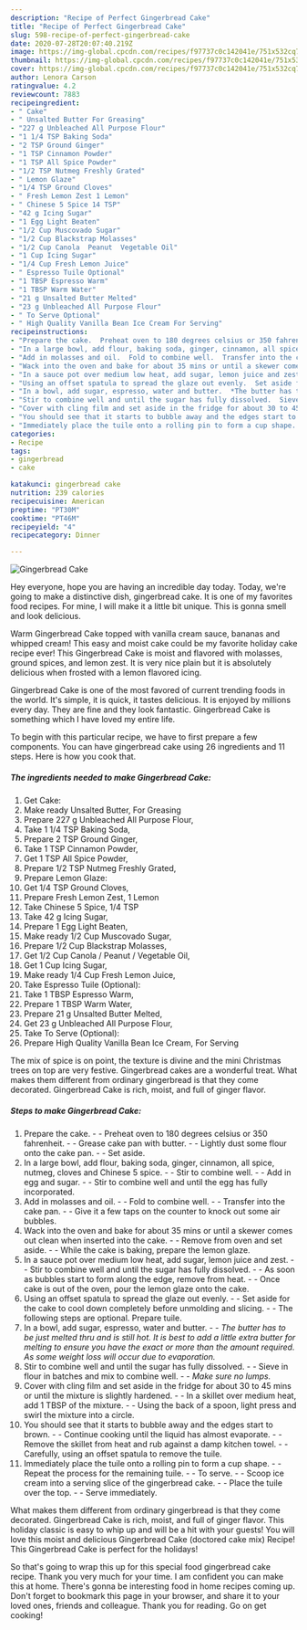 ```yaml
---
description: "Recipe of Perfect Gingerbread Cake"
title: "Recipe of Perfect Gingerbread Cake"
slug: 598-recipe-of-perfect-gingerbread-cake
date: 2020-07-28T20:07:40.219Z
image: https://img-global.cpcdn.com/recipes/f97737c0c142041e/751x532cq70/gingerbread-cake-recipe-main-photo.jpg
thumbnail: https://img-global.cpcdn.com/recipes/f97737c0c142041e/751x532cq70/gingerbread-cake-recipe-main-photo.jpg
cover: https://img-global.cpcdn.com/recipes/f97737c0c142041e/751x532cq70/gingerbread-cake-recipe-main-photo.jpg
author: Lenora Carson
ratingvalue: 4.2
reviewcount: 7883
recipeingredient:
- " Cake"
- " Unsalted Butter For Greasing"
- "227 g Unbleached All Purpose Flour"
- "1 1/4 TSP Baking Soda"
- "2 TSP Ground Ginger"
- "1 TSP Cinnamon Powder"
- "1 TSP All Spice Powder"
- "1/2 TSP Nutmeg Freshly Grated"
- " Lemon Glaze"
- "1/4 TSP Ground Cloves"
- " Fresh Lemon Zest 1 Lemon"
- " Chinese 5 Spice 14 TSP"
- "42 g Icing Sugar"
- "1 Egg Light Beaten"
- "1/2 Cup Muscovado Sugar"
- "1/2 Cup Blackstrap Molasses"
- "1/2 Cup Canola  Peanut  Vegetable Oil"
- "1 Cup Icing Sugar"
- "1/4 Cup Fresh Lemon Juice"
- " Espresso Tuile Optional"
- "1 TBSP Espresso Warm"
- "1 TBSP Warm Water"
- "21 g Unsalted Butter Melted"
- "23 g Unbleached All Purpose Flour"
- " To Serve Optional"
- " High Quality Vanilla Bean Ice Cream For Serving"
recipeinstructions:
- "Prepare the cake.  Preheat oven to 180 degrees celsius or 350 fahrenheit.  Grease cake pan with butter.  Lightly dust some flour onto the cake pan.  Set aside."
- "In a large bowl, add flour, baking soda, ginger, cinnamon, all spice, nutmeg, cloves and Chinese 5 spice.  Stir to combine well.  Add in egg and sugar.  Stir to combine well and until the egg has fully incorporated."
- "Add in molasses and oil.  Fold to combine well.  Transfer into the cake pan.  Give it a few taps on the counter to knock out some air bubbles."
- "Wack into the oven and bake for about 35 mins or until a skewer comes out clean when inserted into the cake.  Remove from oven and set aside.  While the cake is baking, prepare the lemon glaze."
- "In a sauce pot over medium low heat, add sugar, lemon juice and zest.  Stir to combine well and until the sugar has fully dissolved.  As soon as bubbles start to form along the edge, remove from heat.  Once cake is out of the oven, pour the lemon glaze onto the cake."
- "Using an offset spatula to spread the glaze out evenly.  Set aside for the cake to cool down completely before unmolding and slicing.  The following steps are optional. Prepare tuile."
- "In a bowl, add sugar, espresso, water and butter.  *The butter has to be just melted thru and is still hot. It is best to add a little extra butter for melting to ensure you have the exact or more than the amount required. As some weight loss will occur due to evaporation.*"
- "Stir to combine well and until the sugar has fully dissolved.  Sieve in flour in batches and mix to combine well.  *Make sure no lumps.*"
- "Cover with cling film and set aside in the fridge for about 30 to 45 mins or until the mixture is slightly hardened.  In a skillet over medium heat, add 1 TBSP of the mixture.  Using the back of a spoon, light press and swirl the mixture into a circle."
- "You should see that it starts to bubble away and the edges start to brown.  Continue cooking until the liquid has almost evaporate.  Remove the skillet from heat and rub against a damp kitchen towel.  Carefully, using an offset spatula to remove the tuile."
- "Immediately place the tuile onto a rolling pin to form a cup shape.  Repeat the process for the remaining tuile.  To serve.  Scoop ice cream into a serving slice of the gingerbread cake.  Place the tuile over the top.  Serve immediately."
categories:
- Recipe
tags:
- gingerbread
- cake

katakunci: gingerbread cake 
nutrition: 239 calories
recipecuisine: American
preptime: "PT30M"
cooktime: "PT46M"
recipeyield: "4"
recipecategory: Dinner

---
```



![Gingerbread Cake](https://img-global.cpcdn.com/recipes/f97737c0c142041e/751x532cq70/gingerbread-cake-recipe-main-photo.jpg)

Hey everyone, hope you are having an incredible day today. Today, we're going to make a distinctive dish, gingerbread cake. It is one of my favorites food recipes. For mine, I will make it a little bit unique. This is gonna smell and look delicious.

Warm Gingerbread Cake topped with vanilla cream sauce, bananas and whipped cream! This easy and moist cake could be my favorite holiday cake recipe ever! This Gingerbread Cake is moist and flavored with molasses, ground spices, and lemon zest. It is very nice plain but it is absolutely delicious when frosted with a lemon flavored icing.

Gingerbread Cake is one of the most favored of current trending foods in the world. It's simple, it is quick, it tastes delicious. It is enjoyed by millions every day. They are fine and they look fantastic. Gingerbread Cake is something which I have loved my entire life.


To begin with this particular recipe, we have to first prepare a few components. You can have gingerbread cake using 26 ingredients and 11 steps. Here is how you cook that.

<!--inarticleads1-->

##### The ingredients needed to make Gingerbread Cake:

1. Get  Cake:
1. Make ready  Unsalted Butter, For Greasing
1. Prepare 227 g Unbleached All Purpose Flour,
1. Take 1 1/4 TSP Baking Soda,
1. Prepare 2 TSP Ground Ginger,
1. Take 1 TSP Cinnamon Powder,
1. Get 1 TSP All Spice Powder,
1. Prepare 1/2 TSP Nutmeg Freshly Grated,
1. Prepare  Lemon Glaze:
1. Get 1/4 TSP Ground Cloves,
1. Prepare  Fresh Lemon Zest, 1 Lemon
1. Take  Chinese 5 Spice, 1/4 TSP
1. Take 42 g Icing Sugar,
1. Prepare 1 Egg Light Beaten,
1. Make ready 1/2 Cup Muscovado Sugar,
1. Prepare 1/2 Cup Blackstrap Molasses,
1. Get 1/2 Cup Canola / Peanut / Vegetable Oil,
1. Get 1 Cup Icing Sugar,
1. Make ready 1/4 Cup Fresh Lemon Juice,
1. Take  Espresso Tuile (Optional):
1. Take 1 TBSP Espresso Warm,
1. Prepare 1 TBSP Warm Water,
1. Prepare 21 g Unsalted Butter Melted,
1. Get 23 g Unbleached All Purpose Flour,
1. Take  To Serve (Optional):
1. Prepare  High Quality Vanilla Bean Ice Cream, For Serving


The mix of spice is on point, the texture is divine and the mini Christmas trees on top are very festive. Gingerbread cakes are a wonderful treat. What makes them different from ordinary gingerbread is that they come decorated. Gingerbread Cake is rich, moist, and full of ginger flavor. 

<!--inarticleads2-->

##### Steps to make Gingerbread Cake:

1. Prepare the cake. -  - Preheat oven to 180 degrees celsius or 350 fahrenheit. -  - Grease cake pan with butter. -  - Lightly dust some flour onto the cake pan. -  - Set aside.
1. In a large bowl, add flour, baking soda, ginger, cinnamon, all spice, nutmeg, cloves and Chinese 5 spice. -  - Stir to combine well. -  - Add in egg and sugar. -  - Stir to combine well and until the egg has fully incorporated.
1. Add in molasses and oil. -  - Fold to combine well. -  - Transfer into the cake pan. -  - Give it a few taps on the counter to knock out some air bubbles.
1. Wack into the oven and bake for about 35 mins or until a skewer comes out clean when inserted into the cake. -  - Remove from oven and set aside. -  - While the cake is baking, prepare the lemon glaze.
1. In a sauce pot over medium low heat, add sugar, lemon juice and zest. -  - Stir to combine well and until the sugar has fully dissolved. -  - As soon as bubbles start to form along the edge, remove from heat. -  - Once cake is out of the oven, pour the lemon glaze onto the cake.
1. Using an offset spatula to spread the glaze out evenly. -  - Set aside for the cake to cool down completely before unmolding and slicing. -  - The following steps are optional. Prepare tuile.
1. In a bowl, add sugar, espresso, water and butter. -  - *The butter has to be just melted thru and is still hot. It is best to add a little extra butter for melting to ensure you have the exact or more than the amount required. As some weight loss will occur due to evaporation.*
1. Stir to combine well and until the sugar has fully dissolved. -  - Sieve in flour in batches and mix to combine well. -  - *Make sure no lumps.*
1. Cover with cling film and set aside in the fridge for about 30 to 45 mins or until the mixture is slightly hardened. -  - In a skillet over medium heat, add 1 TBSP of the mixture. -  - Using the back of a spoon, light press and swirl the mixture into a circle.
1. You should see that it starts to bubble away and the edges start to brown. -  - Continue cooking until the liquid has almost evaporate. -  - Remove the skillet from heat and rub against a damp kitchen towel. -  - Carefully, using an offset spatula to remove the tuile.
1. Immediately place the tuile onto a rolling pin to form a cup shape. -  - Repeat the process for the remaining tuile. -  - To serve. -  - Scoop ice cream into a serving slice of the gingerbread cake. -  - Place the tuile over the top. -  - Serve immediately.


What makes them different from ordinary gingerbread is that they come decorated. Gingerbread Cake is rich, moist, and full of ginger flavor. This holiday classic is easy to whip up and will be a hit with your guests! You will love this moist and delicious Gingerbread Cake (doctored cake mix) Recipe! This Gingerbread Cake is perfect for the holidays! 

So that's going to wrap this up for this special food gingerbread cake recipe. Thank you very much for your time. I am confident you can make this at home. There's gonna be interesting food in home recipes coming up. Don't forget to bookmark this page in your browser, and share it to your loved ones, friends and colleague. Thank you for reading. Go on get cooking!
